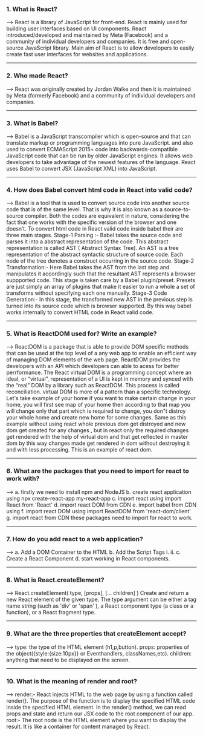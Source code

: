 ### 1. What is React?
--> React is a library of JavaScript for front-end. React is mainly used for building user interfaces based on UI components. React introduced/developed and maintained by Meta (Facebook) and a community of individual developers and companies. It is free and open-source JavaScript library. Main aim of React is to allow developers to easily create fast user interfaces for websites and applications.
<hr/>

### 2. Who made React?
--> React was originally created by Jordan Walke and then it is maintained by Meta (formerly Facebook) and a community of individual developers and companies.
<hr/>

### 3. What is Babel?
--> Babel is a JavaScript transcompiler which is open-source and that can translate markup or programming languages into pure JavaScript. and also used to convert ECMAScript 2015+ code into backwards-compatible JavaScript code that can be run by older JavaScript engines. It allows web developers to take advantage of the newest features of the language. React uses Babel to convert JSX (JavaScript XML) into JavaScript. 
<hr/>

### 4. How does Babel convert html code in React into valid code?
--> Babel is a tool that is used to convert source code into another source code that is of the same level. That is why it is also known as a source-to-source compiler. Both the codes are equivalent in nature, considering the fact that one works with the specific version of the browser and one doesn’t.
To convert html code in React valid code inside babel their are three main stages. 
Stage-1 Parsing :- Babel takes the source code and parses it into a abstract representation of the code. This abstract representation is called AST ( Abstract Syntax Tree). An AST is a tree representation of the abstract syntactic structure of source code. Each node of the tree denotes a construct occurring in the source code.
Stage-2 Transformation:- Here Babel takes the AST from the last step and manipulates it accordingly such that the resultant AST represents a browser suppported code. This stage is taken care by a Babel plugin/preset. Presets are just simply an array of plugins that make it easier to run a whole a set of transforms without specifying each one manually.
Stage-3 Code Generation:- In this stage, the transformed new AST in the previous step is turned into its source code which is browser supported. By this way babel works internally to convert HTML code in React valid code.
<hr/>

### 5. What is ReactDOM used for? Write an example?
--> ReactDOM is a package that is able to provide DOM specific methods that can be used at the top level of a any web app to enable an efficient way of managing DOM elements of the web page. ReactDOM provides the developers with an API which developers can able to acess for better perrformance. The React virtual DOM is a programming concept where an ideal, or “virtual”, representation of a UI is kept in memory and synced with the “real” DOM by a library such as ReactDOM. This process is called reconciliation. virtual DOM is more of a pattern than a specific technology. Let's take example of your home if you want to make certain change in your home, you will first see map of your home then according to that map you will change only that part which is required to change, you don"t distroy your whole home and create new home for some changes. Same as this example without using react whole previous dom get distroyed and new dom get created for any changes , but in react only the required changes get rendered with the help of virtual dom and that get reflected in master dom by this way changes made get rendered in dom without destroying it and with less processing. This is an example of react dom.
<hr/>

### 6. What are the packages that you need to import for react to work with?
--> a. firstly we need to install npm and NodeJS
    b. create react application using npx create-react-app my-react-app
    c. import react using import React from 'React'
    d. import react DOM from CDN <script src="https://unpkg.com/react-dom@18/umd/react-dom.development.js" crossorigin></script>
    e. import babel from CDN using <script src="https://unpkg.com/@babel/standalone/babel.min.js"></script>
    f. import react DOM using import ReactDOM from 'react-dom/client'
    g. import react from CDN <script src="https://unpkg.com/react@18/umd/react.development.js" crossorigin></script>
    these packages need to import for react to work.
<hr/>

### 7. How do you add react to a web application?
--> a. Add a DOM Container to the HTML
    b. Add the Script Tags
       i. <script src="https://unpkg.com/react@18/umd/react.development.js" crossorigin></script>
       ii. <script src="https://unpkg.com/react-dom@18/umd/react-dom.development.js" crossorigin>
       iii. <script src="https://unpkg.com/babel-standalone@6/babel.min.js"></script>
    c. Create a React Component
    d. start working in React components.
<hr/>
  
### 8. What is React.createElement?
--> React.createElement( type, [props], [... children] ) Create and return a new React element of the given type. The type argument can be either a tag name string (such as 'div' or 'span' ), a React component type (a class or a function), or a React fragment type.
<hr/>
  
### 9. What are the three properties that createElement accept?
--> type: the type of the HTML element (h1,p,button).
    props: properties of the object({style:{size:10px}} or Eventhandlers, classNames,etc).
    children: anything that need to be displayed on the screen.
<hr/>
  
### 10. What is the meaning of render and root?
--> render:- React injects HTML to the web page by using a function called render(). The purpose of the function is to display the specified HTML code inside the specified HTML element. In the render() method, we can read props and state and return our JSX code to the root component of our app.
  root:- The root node is the HTML element where you want to display the result. It is like a container for content managed by React.
